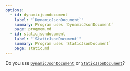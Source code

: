 ```yaml
---
options:
  - id: dynamicjsondocument
    label: "`DynamicJsonDocument`"
    summary: Program uses `DynamicJsonDocument`
    page: progmem.md
  - id: staticjsondocument
    label: "`StaticJsonDocument`"
    summary: Program uses `StaticJsonDocument`
    page: static.md
---
```


Do you use [`DynamicJsonDocument`](/v6/api/dynamicjsondocument/) or [`StaticJsonDocument`](/v6/api/staticjsondocument/)?